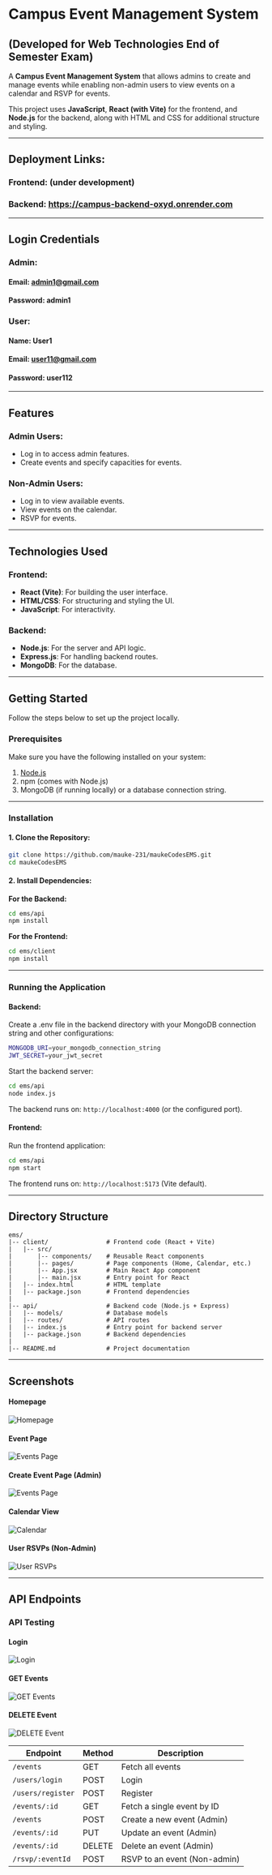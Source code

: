 # Campus Event Management System

## (Developed for Web Technologies End of Semester Exam)

A **Campus Event Management System** that allows admins to create and manage events while enabling non-admin users to view events on a calendar and RSVP for events.

This project uses **JavaScript**, **React (with Vite)** for the frontend, and **Node.js** for the backend, along with HTML and CSS for additional structure and styling.

---
## Deployment Links:
### Frontend: (under development)
### Backend: https://campus-backend-oxyd.onrender.com

---
## Login Credentials
### Admin:
#### Email: admin1@gmail.com
#### Password: admin1

### User:
#### Name: User1
#### Email: user11@gmail.com
#### Password: user112

---

## Features

### Admin Users:
- Log in to access admin features.
- Create events and specify capacities for events.

### Non-Admin Users:
- Log in to view available events.
- View events on the calendar.
- RSVP for events.

---

## Technologies Used

### Frontend:
- **React (Vite)**: For building the user interface.
- **HTML/CSS**: For structuring and styling the UI.
- **JavaScript**: For interactivity.

### Backend:
- **Node.js**: For the server and API logic.
- **Express.js**: For handling backend routes.
- **MongoDB**: For the database.

---

## Getting Started

Follow the steps below to set up the project locally.

### Prerequisites
Make sure you have the following installed on your system:
1. [Node.js](https://nodejs.org/)
2. npm (comes with Node.js)
3. MongoDB (if running locally) or a database connection string.

---

### Installation

#### 1. Clone the Repository:
```bash
git clone https://github.com/mauke-231/maukeCodesEMS.git
cd maukeCodesEMS
```

#### 2. Install Dependencies:

**For the Backend:**
```bash
cd ems/api
npm install
```

**For the Frontend:**
```bash
cd ems/client
npm install
```

---

### Running the Application

#### Backend:
Create a .env file in the backend directory with your MongoDB connection string and other configurations:
```bash
MONGODB_URI=your_mongodb_connection_string
JWT_SECRET=your_jwt_secret
```

Start the backend server:
```bash
cd ems/api
node index.js
```

The backend runs on: `http://localhost:4000` (or the configured port).

#### Frontend:
Run the frontend application:
```bash
cd ems/api
npm start
```

The frontend runs on: `http://localhost:5173` (Vite default).

---

## Directory Structure
```
ems/
|-- client/                # Frontend code (React + Vite)
|   |-- src/
|       |-- components/    # Reusable React components
|       |-- pages/         # Page components (Home, Calendar, etc.)
|       |-- App.jsx        # Main React App component
|       |-- main.jsx       # Entry point for React
|   |-- index.html         # HTML template
|   |-- package.json       # Frontend dependencies
|
|-- api/                   # Backend code (Node.js + Express)
|   |-- models/            # Database models
|   |-- routes/            # API routes
|   |-- index.js           # Entry point for backend server
|   |-- package.json       # Backend dependencies
|
|-- README.md              # Project documentation
```

---

## Screenshots
#### Homepage
![Homepage](./assets/ems-homepage.png)

#### Event Page
![Events Page](./assets/ems-events.png)

#### Create Event Page (Admin)
![Events Page](./assets/admin-create-event.png)

#### Calendar View
![Calendar](./assets/ems-calendar.png)

#### User RSVPs (Non-Admin)
![User RSVPs](./assets/ems-user-rsvps.png)

---

## API Endpoints

### API Testing

#### Login
![Login](./assets/api-login.png)

#### GET Events
![GET Events](./assets/api-get-events.png)

#### DELETE Event
![DELETE Event](./assets/api-delete-event.png)




| Endpoint             | Method | Description                    |
|----------------------|--------|--------------------------------|
| `/events`            | GET    | Fetch all events               |
| `/users/login`       | POST   | Login                          |
| `/users/register`    | POST   | Register                       |
| `/events/:id`        | GET    | Fetch a single event by ID     |
| `/events`            | POST   | Create a new event (Admin)     |
| `/events/:id`        | PUT    | Update an event (Admin)        |
| `/events/:id`        | DELETE | Delete an event (Admin)        |
| `/rsvp/:eventId`     | POST   | RSVP to an event (Non-admin)   |
